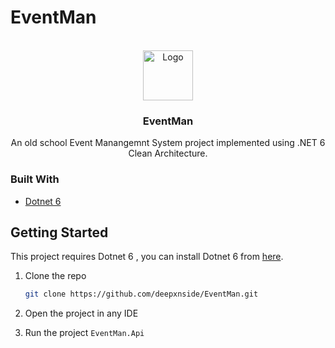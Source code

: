 # EventMan


<!-- PROJECT LOGO -->
<br />
<div align="center">
  <a href="https://github.com/deepxnside/EventMan">
    <img src="https://github.com/dotnet/brand/blob/main/logo/dotnet-logo.svg" alt="Logo" width="80" height="80">
  </a>

<h3 align="center">EventMan</h3>

  <p align="center">
    An old school Event Manangemnt System project implemented using .NET 6 Clean Architecture.
    <br />
  </p>
</div>



### Built With

* [Dotnet 6](https://docs.microsoft.com/en-us/dotnet/core/whats-new/dotnet-6)



## Getting Started

This project requires Dotnet 6 , you can install Dotnet 6 from [here](https://dotnet.microsoft.com/en-us/download/dotnet/6.0).


1. Clone the repo
   ```sh
   git clone https://github.com/deepxnside/EventMan.git
   ```
     
2. Open the project in any IDE

3. Run the project
  ``` EventMan.Api ```
  
